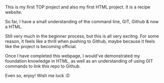 This is my first TOP project and also my first HTML project. It is a recipe website. 

So far, I have a small understanding of the command line, GIT, Github & now a HTML. 

Still very much in the beginner process, but this is all very excitng. For some reason, it feels like a thrill when pushing to Github, maybe because it feels like the project is becoming official.

Once I have completed this webpage, I would've demonstrated my foundation knowledge in HTML, as well as an understanding of using GIT commands to link this repo to Github.

Even so, enjoy! Wish me luck :D